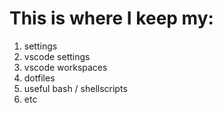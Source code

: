 # This is where I keep my:

1. settings
1. vscode settings
1. vscode workspaces
1. dotfiles
1. useful bash / shellscripts
1. etc
